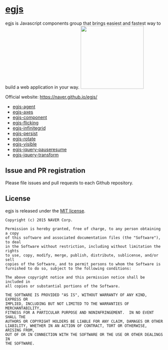 # [egjs](https://naver.github.io/egjs/)
egjs is Javascript components group that brings easiest and fastest way to build a web application in your way.
<img src="https://naver.github.io/egjs/assets/img/logotype1_black.svg" width="200px">

Official website: https://naver.github.io/egjs/

* [egjs-agent](https://github.com/naver/egjs-agent)
* [egjs-axes](https://github.com/naver/egjs-axes)
* [egjs-component](https://github.com/naver/egjs-component)
* [egjs-flicking](https://github.com/naver/egjs-flicking)
* [egjs-infinitegrid](https://github.com/naver/egjs-infinitegrid)
* [egjs-persist](https://github.com/naver/egjs-persist)
* [egjs-rotate](https://github.com/naver/egjs-rotate)
* [egjs-visible](https://github.com/naver/egjs-visible)
* [egjs-jquery-pauseresume](https://github.com/naver/egjs-jquery-pauseresume)
* [egjs-jquery-transform](https://github.com/naver/egjs-jquery-transform)

## Issue and PR registration
Please file issues and pull requests to each Github repository.

## License
egjs is released under the [MIT license](http://naver.github.io/egjs/license.txt).

```
Copyright (c) 2015 NAVER Corp.

Permission is hereby granted, free of charge, to any person obtaining a copy
of this software and associated documentation files (the "Software"), to deal
in the Software without restriction, including without limitation the rights
to use, copy, modify, merge, publish, distribute, sublicense, and/or sell
copies of the Software, and to permit persons to whom the Software is
furnished to do so, subject to the following conditions:

The above copyright notice and this permission notice shall be included in
all copies or substantial portions of the Software.

THE SOFTWARE IS PROVIDED "AS IS", WITHOUT WARRANTY OF ANY KIND, EXPRESS OR
IMPLIED, INCLUDING BUT NOT LIMITED TO THE WARRANTIES OF MERCHANTABILITY,
FITNESS FOR A PARTICULAR PURPOSE AND NONINFRINGEMENT.  IN NO EVENT SHALL THE
AUTHORS OR COPYRIGHT HOLDERS BE LIABLE FOR ANY CLAIM, DAMAGES OR OTHER
LIABILITY, WHETHER IN AN ACTION OF CONTRACT, TORT OR OTHERWISE, ARISING FROM,
OUT OF OR IN CONNECTION WITH THE SOFTWARE OR THE USE OR OTHER DEALINGS IN
THE SOFTWARE.
```

